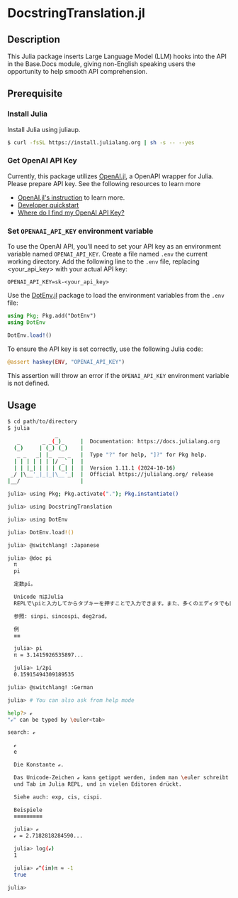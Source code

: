 # DocstringTranslation.jl

## Description

This Julia package inserts Large Language Model (LLM) hooks into the API in the Base.Docs module, giving non-English speaking users the opportunity to help smooth API comprehension.

## Prerequisite

### Install Julia

Install Julia using juliaup.

```sh
$ curl -fsSL https://install.julialang.org | sh -s -- --yes
```

### Get OpenAI API Key

Currently, this package utilizes [OpenAI.jl](https://github.com/JuliaML/OpenAI.jl), a OpenAPI wrapper for Julia. Please prepare API key. See the following resources to learn more

- [OpenAI.jl's instruction](https://github.com/JuliaML/OpenAI.jl) to learn more.
- [Developer quickstart
](https://platform.openai.com/docs/quickstart)
- [Where do I find my OpenAI API Key?](https://help.openai.com/en/articles/4936850-where-do-i-find-my-openai-api-key)

### Set `OPENAAI_API_KEY` environment variable

To use the OpenAI API, you'll need to set your API key as an environment variable named `OPENAI_API_KEY`.
Create a file named `.env` the current working directory. Add the following line to the `.env` file, replacing <your_api_key> with your actual API key:

```
OPENAI_API_KEY=sk-<your_api_key>
```

Use the [DotEnv.jl](https://github.com/tecosaur/DotEnv.jl) package to load the environment variables from the `.env` file:

```julia
using Pkg; Pkg.add("DotEnv")
using DotEnv

DotEnv.load!()
```

To ensure the API key is set correctly, use the following Julia code:

```julia
@assert haskey(ENV, "OPENAI_API_KEY")
```

This assertion will throw an error if the `OPENAI_API_KEY` environment variable is not defined.

## Usage

```sh
$ cd path/to/directory
$ julia
               _
   _       _ _(_)_     |  Documentation: https://docs.julialang.org
  (_)     | (_) (_)    |
   _ _   _| |_  __ _   |  Type "?" for help, "]?" for Pkg help.
  | | | | | | |/ _` |  |
  | | |_| | | | (_| |  |  Version 1.11.1 (2024-10-16)
 _/ |\__'_|_|_|\__'_|  |  Official https://julialang.org/ release
|__/                   |

julia> using Pkg; Pkg.activate("."); Pkg.instantiate()

julia> using DocstringTranslation

julia> using DotEnv

julia> DotEnv.load!()

julia> @switchlang! :Japanese

julia> @doc pi
  π
  pi

  定数pi。

  Unicode πはJulia
  REPLで\piと入力してからタブキーを押すことで入力できます。また、多くのエディタでも同様です。

  参照: sinpi、sincospi、deg2rad。

  例
  ≡≡

  julia> pi
  π = 3.1415926535897...

  julia> 1/2pi
  0.15915494309189535

julia> @switchlang! :German

julia> # You can also ask from help mode

help?> ℯ
"ℯ" can be typed by \euler<tab>

search: ℯ

  ℯ
  e

  Die Konstante ℯ.

  Das Unicode-Zeichen ℯ kann getippt werden, indem man \euler schreibt
  und Tab im Julia REPL, und in vielen Editoren drückt.

  Siehe auch: exp, cis, cispi.

  Beispiele
  ≡≡≡≡≡≡≡≡≡

  julia> ℯ
  ℯ = 2.7182818284590...

  julia> log(ℯ)
  1

  julia> ℯ^(im)π ≈ -1
  true

julia>
```